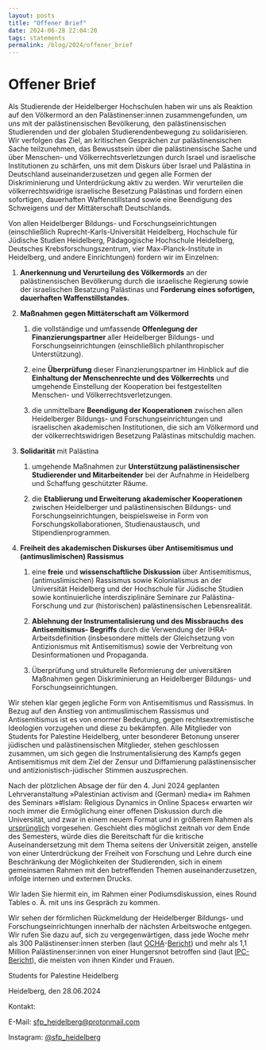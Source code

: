 ```yaml
---
layout: posts
title: "Offener Brief"
date: 2024-06-28 22:04:20
tags: statements
permalink: /blog/2024/offener_brief
---
```


# Offener Brief

Als Studierende der Heidelberger Hochschulen haben wir uns als Reaktion auf den Völkermord an den Palästinenser:innen zusammengefunden, um uns mit der palästinensischen Bevölkerung, den palästinensischen Studierenden und der globalen Studierendenbewegung zu solidarisieren. Wir verfolgen das Ziel, an kritischen Gesprächen zur palästinensischen Sache teilzunehmen, das Bewusstsein über die palästinensische Sache und über Menschen- und Völkerrechtsverletzungen durch Israel und israelische Institutionen zu schärfen, uns mit dem Diskurs über Israel und Palästina in Deutschland auseinanderzusetzen und gegen alle Formen der Diskriminierung und Unterdrückung aktiv zu werden. Wir verurteilen die völkerrechtswidrige israelische Besetzung Palästinas und fordern einen sofortigen, dauerhaften Waffenstillstand sowie eine Beendigung des Schweigens und der Mittäterschaft Deutschlands.

Von allen Heidelberger Bildungs- und Forschungseinrichtungen (einschließlich Ruprecht-Karls-Universität Heidelberg, Hochschule für Jüdische Studien Heidelberg, Pädagogische Hochschule Heidelberg, Deutsches Krebsforschungszentrum, vier Max-Planck-Institute in Heidelberg, und andere Einrichtungen) fordern wir im Einzelnen:

1. **Anerkennung und Verurteilung des Völkermords** an der palästinensischen Bevölkerung durch die israelische Regierung sowie der israelischen Besatzung Palästinas und **Forderung eines sofortigen, dauerhaften Waffenstillstandes.**

2. **Maßnahmen gegen Mittäterschaft am Völkermord**

    1. die vollständige und umfassende **Offenlegung der Finanzierungspartner** aller Heidelberger Bildungs- und Forschungseinrichtungen (einschließlich philanthropischer Unterstützung).

    2. eine **Überprüfung** dieser Finanzierungspartner im Hinblick auf die **Einhaltung der Menschenrechte und des Völkerrechts** und umgehende Einstellung der Kooperation bei festgestellten Menschen- und Völkerrechtsverletzungen.

    3. die unmittelbare **Beendigung der Kooperationen** zwischen allen Heidelberger Bildungs- und Forschungseinrichtungen und israelischen akademischen Institutionen, die sich am Völkermord und der völkerrechtswidrigen Besetzung Palästinas mitschuldig machen.

3. **Solidarität** mit Palästina

    1. umgehende Maßnahmen zur **Unterstützung palästinensischer Studierender und Mitarbeitender** bei der Aufnahme in Heidelberg und Schaffung geschützter Räume.

    2. die **Etablierung und Erweiterung** **akademischer Kooperationen** zwischen Heidelberger und palästinensischen Bildungs- und Forschungseinrichtungen, beispielsweise in Form von Forschungskollaborationen, Studienaustausch, und Stipendienprogrammen.

4. **Freiheit des akademischen Diskurses über Antisemitismus und (antimuslimischen) Rassismus**

    1. eine **freie** und **wissenschaftliche Diskussion** über Antisemitismus, (antimuslimischen) Rassismus sowie Kolonialismus an der Universität Heidelberg und der Hochschule für Jüdische Studien sowie kontinuierliche interdisziplinäre Seminare zur Palästina-Forschung und zur (historischen) palästinensischen Lebensrealität.

    2. **Ablehnung der Instrumentalisierung und des Missbrauchs** **des Antisemitismus- Begriffs** durch die Verwendung der IHRA-Arbeitsdefinition (insbesondere mittels der Gleichsetzung von Antizionismus mit Antisemitismus) sowie der Verbreitung von Desinformationen und Propaganda.

    3. Überprüfung und strukturelle Reformierung der universitären Maßnahmen gegen Diskriminierung an Heidelberger Bildungs- und Forschungseinrichtungen.

Wir stehen klar gegen jegliche Form von Antisemitismus und Rassismus. In Bezug auf den Anstieg von antimuslimischem Rassismus und Antisemitismus ist es von enormer Bedeutung, gegen rechtsextremistische Ideologien vorzugehen und diese zu bekämpfen. Alle Mitglieder von Students for Palestine Heidelberg, unter besonderer Betonung unserer jüdischen und palästinensischen Mitglieder, stehen geschlossen zusammen, um sich gegen die Instrumentalisierung des Kampfs gegen Antisemitismus mit dem Ziel der Zensur und Diffamierung palästinensischer und antizionistisch-jüdischer Stimmen auszusprechen.

Nach der plötzlichen Absage der für den 4. Juni 2024 geplanten Lehrveranstaltung »Palestinian activism and (German) media« im Rahmen des Seminars »#Islam: Religious Dynamics in Online Spaces« erwarten wir noch immer die Ermöglichung einer offenen Diskussion durch die Universität, und zwar in einem neuem Format und in größerem Rahmen als [ursprünglich](https://www.uni-heidelberg.de/de/newsroom/lehrveranstaltung-islam-religious-dynamics-in-online-spaces-in-neuem-format) vorgesehen. Geschieht dies möglichst zeitnah vor dem Ende des Semesters, würde dies die Bereitschaft für die kritische Auseinandersetzung mit dem Thema seitens der Universität zeigen, anstelle von einer Unterdrückung der Freiheit von Forschung und Lehre durch eine Beschränkung der Möglichkeiten der Studierenden, sich in einem gemeinsamen Rahmen mit den betreffenden Themen auseinanderzusetzen, infolge internen und externen Drucks.

Wir laden Sie hiermit ein, im Rahmen einer Podiumsdiskussion, eines Round Tables o. Ä. mit uns ins Gespräch zu kommen.

Wir sehen der förmlichen Rückmeldung der Heidelberger Bildungs- und Forschungseinrichtungen innerhalb der nächsten Arbeitswoche entgegen. Wir rufen Sie dazu auf, sich zu vergegenwärtigen, dass jede Woche mehr als 300 Palästinenser:innen sterben (laut [OCHA](https://www.ochaopt.org/content/humanitarian-situation-update-184-gaza-strip)\-[Bericht](https://www.ochaopt.org/content/humanitarian-situation-update-182-gaza-strip)) und mehr als 1,1 Million Palästinenser:innen von einer Hungersnot betroffen sind (laut [IPC-Bericht](https://www.un.org/unispal/document/ipc-famine-third-review-report-25jun24/)), die meisten von ihnen Kinder und Frauen.

Students for Palestine Heidelberg

Heidelberg, den 28.06.2024

Kontakt:

E-Mail: [sfp_heidelberg@protonmail.com](mailto:sfp_heidelberg@protonmail.com)

Instagram: [@sfp_heidelberg](https://www.instagram.com/sfp_heidelberg)